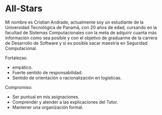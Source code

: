 # All-Stars
Mi nombre es Cristian Andrade, actualmente soy un estudiante de la Universidad Tecnológica de Panamá, con 20 años de edad, cursando en la facultad de Sistemas Computacionales con la meta de adquirir cuanta más información como sea posible y con el objetivo de graduarme de la carrera de Desarrollo de Software y si es posible sacar maestría en Seguridad Computacional. 

Fortalezas: 
- empático. 
- Fuerte sentido de responsabilidad. 
- Sentido de orientación o racionalización en logísticas. 

Compromiso: 
- Ser puntual en mis asignaciones. 
- Comprender y atender a las explicaciones del Tutor. 
- Mantener una organización formal.
